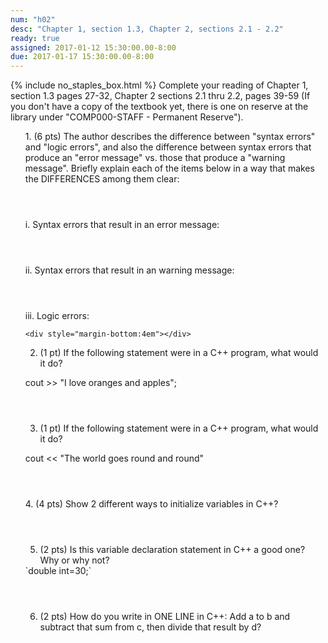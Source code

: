 ```yaml
---
num: "h02"
desc: "Chapter 1, section 1.3, Chapter 2, sections 2.1 - 2.2"
ready: true
assigned: 2017-01-12 15:30:00.00-8:00
due: 2017-01-17 15:30:00.00-8:00
---
```

{% include no_staples_box.html %}
Complete your reading of Chapter 1, section 1.3 pages 27-32, Chapter 2 sections 2.1 thru 2.2, pages 39-59   (If you don't have a copy of the textbook yet, there is one on reserve at the library under "COMP000-STAFF - Permanent Reserve").

<ol markdown="1">
1. (6 pts) The author describes the difference between "syntax errors" and "logic errors", and also the difference between syntax errors that produce an "error message" vs. those that produce a "warning message".  Briefly explain each of the items below in a way that makes the DIFFERENCES among them clear:
    <div style="margin-bottom:4em"></div>

  i. Syntax errors that result in an error message:
    <div style="margin-bottom:4em"></div>
  ii. Syntax errors that result in an warning message:
    <div style="margin-bottom:4em"></div>
  iii. Logic errors:	

    <div style="margin-bottom:4em"></div>

2.	(1 pt) If the following statement were in a C++ program, what would it do?  
    <div style="margin-bottom:0.5em"></div>
cout >> "I love oranges and apples";

  <div style="margin-bottom:4em"></div>

3.	(1 pt) If the following statement were in a C++ program, what would it do?
  <div style="margin-bottom:1em"></div>
cout << "The world goes round and round"
  <div style="margin-bottom:4em"></div>
  
<div class="pagebreak"></div>
4.  (4 pts) Show 2 different ways to initialize variables in C++?
  <div style="margin-bottom:4em"></div>

5.  (2 pts) Is this variable declaration statement in C++ a good one? Why or why not?
<div markdown="1">
`double int=30;`
</div>
  <div style="margin-bottom:4em"></div>

6.  (2 pts) How do you write in ONE LINE in C++: Add a to b and subtract that sum from c, then divide that result by d?
  <div style="margin-bottom:4em"></div>


</ol>
